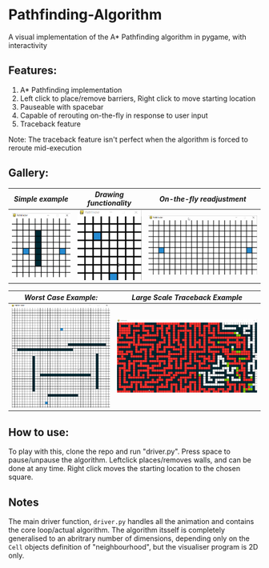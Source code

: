 # Pathfinding-Algorithm
A visual implementation of the A* Pathfinding algorithm in pygame, with interactivity

Features:
----
1. A* Pathfinding implementation
2. Left click to place/remove barriers, Right click to move starting location
3. Pauseable with spacebar
4. Capable of rerouting on-the-fly in response to user input
5. Traceback feature

Note: The traceback feature isn't perfect when the algorithm is forced to reroute mid-execution

Gallery:
---
|*Simple example*|*Drawing functionality*|*On-the-fly readjustment*|
|:--:|:---:|:---:|
|![gif](small_test_2.gif)|![gif](small_test.gif)|![gif](redirect_test.gif)|

|*Worst Case Example:*|*Large Scale Traceback Example*
|:---:|:---:
|![gif](worst_case_test.gif)|![gif](big_maze.gif)

How to use:
----
To play with this, clone the repo and run "driver.py".
Press space to pause/unpause the algorithm.
Leftclick places/removes walls, and can be done at any time. Right click moves the starting location to the chosen square.

Notes
----
The main driver function, ```driver.py``` handles all the animation and contains the core loop/actual algorithm. The algorithm itsself is completely generalised to an abritrary number of dimensions, depending only on the ```Cell``` objects definition of "neighbourhood", but the visualiser program is 2D only.
